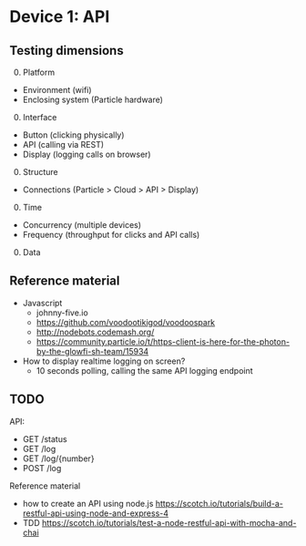 # Device 1: API

## Testing dimensions

0. Platform
  - Environment (wifi)
  - Enclosing system (Particle hardware)
0. Interface
  - Button (clicking physically)
  - API (calling via REST)
  - Display (logging calls on browser)
0. Structure
  - Connections (Particle > Cloud > API > Display)
0. Time
  - Concurrency (multiple devices)
  - Frequency (throughput for clicks and API calls)
0. Data

## Reference material

- Javascript
  - johnny-five.io
  - https://github.com/voodootikigod/voodoospark
  - http://nodebots.codemash.org/
  - https://community.particle.io/t/https-client-is-here-for-the-photon-by-the-glowfi-sh-team/15934
- How to display realtime logging on screen?
  - 10 seconds polling, calling the same API logging endpoint

## TODO

API:

- GET /status
- GET /log
- GET /log/{number}
- POST /log

Reference material

- how to create an API using node.js https://scotch.io/tutorials/build-a-restful-api-using-node-and-express-4
- TDD https://scotch.io/tutorials/test-a-node-restful-api-with-mocha-and-chai
